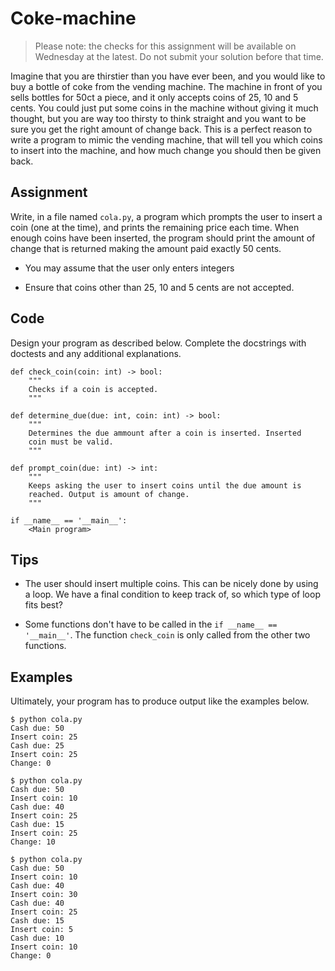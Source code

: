 # Coke-machine

> Please note: the checks for this assignment will be available on Wednesday at the latest. Do not submit your solution before that time.

Imagine that you are thirstier than you have ever been, and you would like to buy a bottle of coke from the vending machine. The machine in front of you sells bottles for 50ct a piece, and it only accepts coins of 25, 10 and 5 cents.
You could just put some coins in the machine without giving it much thought, but you are way too thirsty to think straight and you want to be sure you get the right amount of change back.
This is a perfect reason to write a program to mimic the vending machine, that will tell you which coins to insert into the machine, and how much change you should then be given back.

## Assignment

Write, in a file named `cola.py`, a program which prompts the user to insert a coin (one at the time), and prints the remaining price each time.
When enough coins have been inserted, the program should print the amount of change that is returned making the amount paid exactly 50 cents.

* You may assume that the user only enters integers

* Ensure that coins other than 25, 10 and 5 cents are not accepted.

## Code

Design your program as described below. Complete the docstrings with doctests and any additional explanations.

    def check_coin(coin: int) -> bool:
        """
        Checks if a coin is accepted.
        """

    def determine_due(due: int, coin: int) -> bool:
        """
        Determines the due ammount after a coin is inserted. Inserted
        coin must be valid.
        """

    def prompt_coin(due: int) -> int:
        """
        Keeps asking the user to insert coins until the due amount is
        reached. Output is amount of change.
        """

    if __name__ == '__main__':
        <Main program>

## Tips

* The user should insert multiple coins. This can be nicely done by using a loop. We have a final condition to keep track of, so which type of loop fits best?

* Some functions don't have to be called in the `if __name__ == '__main__'`. The function `check_coin` is only called from the other two functions.

## Examples

Ultimately, your program has to produce output like the examples below.

    $ python cola.py
    Cash due: 50
    Insert coin: 25
    Cash due: 25
    Insert coin: 25
    Change: 0

    $ python cola.py
    Cash due: 50
    Insert coin: 10
    Cash due: 40
    Insert coin: 25
    Cash due: 15
    Insert coin: 25
    Change: 10

    $ python cola.py
    Cash due: 50
    Insert coin: 10
    Cash due: 40
    Insert coin: 30
    Cash due: 40
    Insert coin: 25
    Cash due: 15
    Insert coin: 5
    Cash due: 10
    Insert coin: 10
    Change: 0
